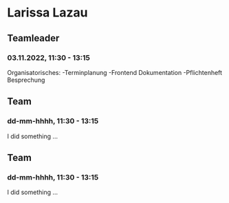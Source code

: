 # Larissa Lazau


## Teamleader
### 03.11.2022, 11:30 - 13:15
Organisatorisches:
-Terminplanung
-Frontend Dokumentation
-Pflichtenheft Besprechung

## Team
### dd-mm-hhhh, 11:30 - 13:15
I did something ...

## Team
### dd-mm-hhhh, 11:30 - 13:15
I did something ...

